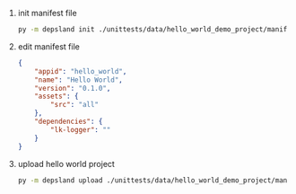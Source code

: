 
1. init manifest file

    ```sh
    py -m depsland init ./unittests/data/hello_world_demo_project/manifest.json -n "Hello World"
    ```

2. edit manifest file

    ```json
    {
        "appid": "hello_world",
        "name": "Hello World",
        "version": "0.1.0",
        "assets": {
            "src": "all"
        },
        "dependencies": {
            "lk-logger": ""
        }
    }
    ```

3. upload hello world project

    ```sh
    py -m depsland upload ./unittests/data/hello_world_demo_project/manifest.json
    ```
